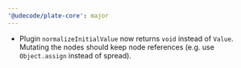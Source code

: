 ```yaml
---
'@udecode/plate-core': major
---
```


- Plugin `normalizeInitialValue` now returns `void` instead of `Value`. Mutating the nodes should keep node references (e.g. use `Object.assign` instead of spread).
